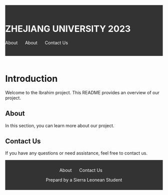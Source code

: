 
<html lang="en">
<head>
    <meta charset="UTF-8">
    <meta name="viewport" content="width=device-width, initial-scale=1.0">
    <title>README - Ibrahim</title>
  
<style>
    header {
        background-color: #333;
        color: white;
        text-align: left;
        padding: 20px 0;
    }

    footer {
        background-color: #333;
        color: white;
        text-align: center;
        padding: 10px 0;
    }

    nav ul {
        list-style: none;
        padding: 0;
    }

    nav ul li {
        display: inline;
        margin-right: 20px;
    }

    nav ul li a {
        text-decoration: none;
        color: white;
    }
</style>

 </head>
<body>
    <header>
        <h1>ZHEJIANG UNIVERSITY 2023</h1>
        <nav>
            <ul>
                <li><a href="#about">About</a></li>
                <li><a href="#about">About</a></li>
                <li><a href="#contact">Contact Us</a></li>
            </ul>
        </nav>
    </header>


# Introduction

Welcome to the Ibrahim project. This README provides an overview of our project.

## About

In this section, you can learn more about our project.

## Contact Us

If you have any questions or need assistance, feel free to contact us.

<!-- Add more sections as needed -->

   <!-- Content Goes Here -->

   <footer>
        <nav>
            <ul>
                <li><a href="#about">About</a></li>
                <li><a href="#contact">Contact Us</a></li>
            </ul>
        </nav>
       <P>Prepard by a Sierra Leonean Student</P>
    </footer>
</body>
</html>
